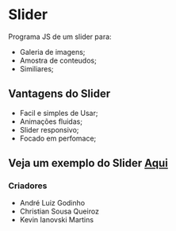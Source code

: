 # Slider
Programa JS de um slider para:
* Galeria de imagens;
* Amostra de conteudos;
* Similiares;

## Vantagens do Slider ##
* Facil e simples de Usar;
* Animações fluidas;
* Slider responsivo;
* Focado em perfomace;


## Veja um exemplo do Slider [Aqui](http://#/ "slider site")

### Criadores ###
* André Luiz Godinho
* Christian Sousa Queiroz
* Kevin Ianovski Martins

